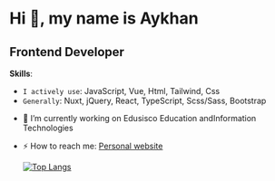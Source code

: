 # Hi 👋, my name is Aykhan

## Frontend Developer

**Skills**:

- `I actively use`: JavaScript, Vue, Html, Tailwind, Css
- `Generally`: Nuxt, jQuery, React, TypeScript, Scss/Sass, Bootstrap


+ 🔭 I’m currently working on Edusisco Education andInformation Technologies
+ ⚡ How to reach me: [Personal website](https://ayxansadiqov.github.io/aykhan-sadigov/)




  [![Top Langs](https://github-readme-stats.vercel.app/api/top-langs/?username=anuraghazra&layout=donut)](https://github.com/anuraghazra/github-readme-stats)

  

